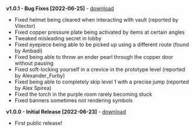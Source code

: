 **v1.0.1 - Bug Fixes [2022-06-25]** - [download](https://github.com/SimonDMC/Placeholder/releases/download/v1.0.1/Placeholder.zip)

- Fixed helmet being cleared when interacting with vault (reported by Vilector)
- Fixed copper pressure plate being activated by items at certain angles
- Tweaked misleading secret in lobby
- Fixed eyepiece being able to be picked up using a different route (found by Ambadi)
- Fixed being able to throw an ender pearl through the copper door without pausing
- Fixed soft-locking yourself in a crevice in the prototype level (reported by Alexander_Furby)
- Fixed being able to completely skip level 1 with a precise jump (reported by Alex Spirea)
- Fixed the torch in the purple room rarely becoming stuck
- Fixed banners sometimes not rendering symbols

**v1.0.0 - Initial Release [2022-06-23]** - [download](https://github.com/SimonDMC/Placeholder/releases/download/v1.0.0/Placeholder.zip)

- First public release!